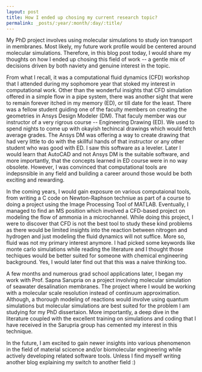 ```yaml
---
layout: post
title: How I ended up chosing my current research topic?
permalink: _posts/:year/:month/:day/:title/
---
```


My PhD project involves using molecular simulations to study ion transport in membranes. Most likely, my future work profile would be centered around molecular simulations. Therefore, in this blog post today, I would share my thoughts on how I ended up chosing this field of work -- a gentle mix of decisions driven by both naviety and genuine interest in the topic.

From what I recall, it was a computational fluid dynamics (CFD) workshop that I attended during my sophomore year that stoked my interest in computational work. Other than the wonderful insights that CFD simulation offered in a simple flow in a pipe system, there was another sight that were to remain forever itched in my memory (ED), or till date for the least. There was a fellow student guiding one of the faculty members on creating the geometries in Ansys Design Modeler (DM). That faculy member was our instructor of a very rigrous course -- Engineering Drawing (ED). We used to spend nights to come up with okayish techincal drawings which would fetch average grades. The Ansys DM was offering a way to create drawing that had very little to do with the skillful hands of that instructor or any other student who was good with ED. I saw this software as a leveler. Later I would learn that AutoCAD and not Ansys DM is the suitable software, and more importantly, that the concepts learned in ED course were in no way obsolete. However, I was convinced that computational tools are indepsnsible in any field and building a career around those would be both exciting and rewarding.

In the coming years, I would gain exposure on various computaional tools, from writing a C code on Newton-Raphson techniue as part of a course to doing a project using the Image Processing Tool of MATLAB. Eventually, I managed to find an MS position which involved a CFD-based project on modeling the flow of ammonia in a microchannel. While doing this project, I were to discover that CFD is not the best tool to study these kind problems as there would be limited insights into the reaction between nitrogen and hydrogen and just modeling the fluid dynamics will not suffice. More so, fluid was not my primary interest anymore. I had picked some keywords like monte carlo simulations while reading the literature and I thought those techiques would be better suited for someone with chemical engineering background. Yes, I would later find out that this was a naive thinking too.

A few months and numerous grad school applications later, I began my work with Prof. Sapna Sarupria on a project involving molecular simulation of seawater desalination membranes. The project where I would be working with a molecular scale resolution instead of continuum approximation. Although, a thorough modeling of reactions would involve using quantum simulations but molecular simulations are best suited for the problem I am studying for my PhD dissertaion. More importantly, a deep dive in the literature coupled with the excellent training on simulations and coding that I have received in the Sarupria group has cemented my interest in this technique.

In the future, I am excited to gain newer insights into various phenomenon in the field of material scicence and/or biomolecular engineering while actively developing related software tools. Unless I find myself writing another blog explaining my switch to another field :)  



    

